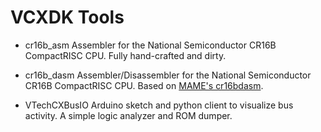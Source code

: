 # VCXDK Tools

* cr16b_asm
  Assembler for the National Semiconductor CR16B CompactRISC CPU. Fully hand-crafted and dirty.

* cr16b_dasm
  Assembler/Disassembler for the National Semiconductor CR16B CompactRISC CPU. Based on [MAME's cr16bdasm](https://github.com/mamedev/mame/tree/master/src/devices/cpu/cr16b).

* VTechCXBusIO
  Arduino sketch and python client to visualize bus activity. A simple logic analyzer and ROM dumper.